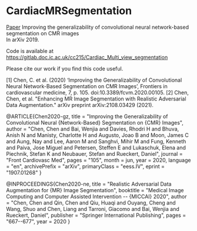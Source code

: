 # CardiacMRSegmentation

[Paper](https://arxiv.org/abs/1907.01268)
Improving the generalizability of convolutional neural network-based segmentation on CMR images <br>
In arXiv 2019.

Code is available at https://gitlab.doc.ic.ac.uk/cc215/Cardiac_Multi_view_segmentation


Please cite our work if you find this code useful.


[1] Chen, C. et al. (2020) ‘Improving the Generalizability of Convolutional Neural Network-Based Segmentation on CMR Images’, Frontiers in cardiovascular medicine, 7, p. 105. doi:10.3389/fcvm.2020.00105.
[2] Chen, Chen, et al. "Enhancing MR Image Segmentation with Realistic Adversarial Data Augmentation." arXiv preprint arXiv:2108.03429 (2021).





@ARTICLE{Chen2020-gz,
  title         = "Improving the Generalizability of Convolutional Neural
                   {Network-Based} Segmentation on {CMR} Images",
  author        = "Chen, Chen and Bai, Wenjia and Davies, Rhodri H and Bhuva,
                   Anish N and Manisty, Charlotte H and Augusto, Joao B and
                   Moon, James C and Aung, Nay and Lee, Aaron M and Sanghvi,
                   Mihir M and Fung, Kenneth and Paiva, Jose Miguel and
                   Petersen, Steffen E and Lukaschuk, Elena and Piechnik,
                   Stefan K and Neubauer, Stefan and Rueckert, Daniel",
  journal       = "Front Cardiovasc Med",
  pages         = "105",
  month         =  jun,
  year          =  2020,
  language      = "en",
  archivePrefix = "arXiv",
  primaryClass  = "eess.IV",
  eprint        = "1907.01268"
}

@INPROCEEDINGS{Chen2020-ne,
  title     = "Realistic Adversarial Data Augmentation for {MR} Image
               Segmentation",
  booktitle = "Medical Image Computing and Computer Assisted Intervention --
               {MICCAI} 2020",
  author    = "Chen, Chen and Qin, Chen and Qiu, Huaqi and Ouyang, Cheng and
               Wang, Shuo and Chen, Liang and Tarroni, Giacomo and Bai, Wenjia
               and Rueckert, Daniel",
  publisher = "Springer International Publishing",
  pages     = "667--677",
  year      =  2020
}
